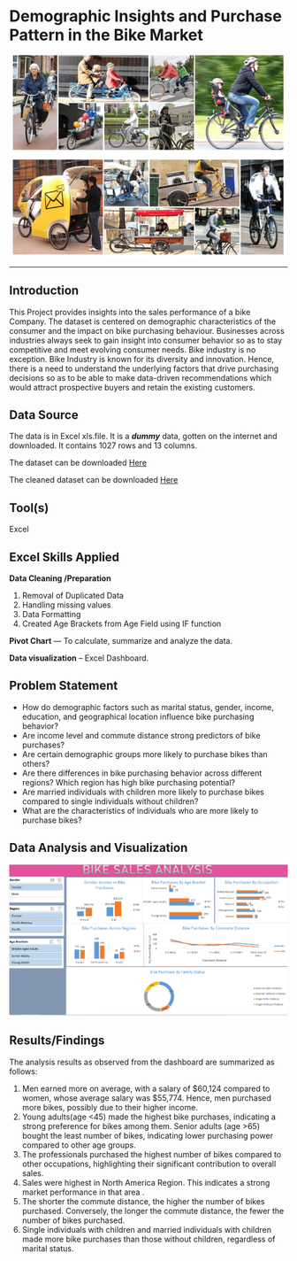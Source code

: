 # Demographic Insights and Purchase Pattern in the Bike Market

![](Bike2.png)
___

## Introduction
This Project provides insights into the sales performance of a bike Company. The dataset is centered on demographic characteristics of the consumer and the impact on bike purchasing behaviour.
Businesses across industries always seek to gain insight into consumer behavior so as to stay competitive and meet evolving consumer needs. Bike industry is no exception. 
Bike Industry is known for its diversity and innovation. Hence, there is a need to understand the underlying factors that drive purchasing decisions so as to be able to make data-driven recommendations which would attract prospective buyers and retain the existing customers.

## Data Source
The data is in Excel xls.file. It is a **_dummy_** data, gotten on the internet and downloaded. It contains 1027 rows and 13 columns.

The dataset can be downloaded [Here](https://github.com/Rolakamin/Project_Documentation/blob/main/Dataset.xlsx)

The cleaned dataset can be downloaded [Here](https://github.com/Rolakamin/Project_Documentation/blob/main/Cleaned%20Data.xlsx)

## Tool(s)
Excel

## Excel Skills Applied
**Data Cleaning /Preparation**
1. Removal of Duplicated Data 
2. Handling missing values
3. Data Formatting
4. Created Age Brackets from Age Field using IF function
   
**Pivot Chart** — To calculate, summarize and analyze the data.

**Data visualization** – Excel Dashboard.

## Problem Statement
-  How do demographic factors such as marital status, gender, income, education, and geographical location influence bike purchasing behavior?
-  Are income level and commute distance strong predictors of bike purchases?
-  Are certain demographic groups more likely to purchase bikes than others?
-  Are there differences in bike purchasing behavior across different regions? Which region has high bike purchasing potential?
-  Are married individuals with children more likely to purchase bikes compared to single individuals without children?
-  What are the characteristics of individuals who are more likely to purchase bikes?

## Data Analysis and Visualization

![](Dashboard.png)

## Results/Findings

The analysis results as observed from the dashboard are summarized as follows:
1. Men earned more on average, with a salary of $60,124 compared to women, whose average salary was $55,774. Hence, men purchased more bikes, possibly due to their higher income.
2. Young adults(age <45) made the highest bike purchases, indicating a strong preference for bikes among them.
   Senior adults (age >65) bought the least number of bikes, indicating lower purchasing power compared to other age groups.
3. The professionals purchased the highest number of bikes compared to other occupations, highlighting their significant contribution to overall sales.
4. Sales were highest in North America Region. This indicates a strong market performance in that area .
5. The shorter the commute distance, the higher the number of bikes purchased. Conversely, the longer the commute distance, the fewer the number of bikes purchased.
6. Single individuals with children and married individuals with children made more bike purchases than those without children, regardless of marital status.



